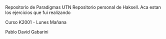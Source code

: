 Repositorio de Paradigmas UTN
Repositorio personal de Haksell. Aca estan los ejercicios que fui realizando

Curso K2001 - Lunes Mañana

Pablo David Gabarini
